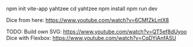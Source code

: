 npm init vite-app yahtzee
cd yahtzee
npm install
npm run dev


Dice from here: https://www.youtube.com/watch?v=6CMfZkLntX8

TODO:
Build own SVG: https://www.youtube.com/watch?v=QT5ef8dUyoo
Dice with Flexbox: https://www.youtube.com/watch?v=CqDYiAnfASU

